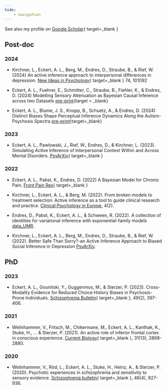 ```yaml
---
hide: 
    - navigation
---
```


See also my profile on [Google Scholar](https://scholar.google.com/citations?hl=en&user=AHedzNEAAAAJ&view_op=list_works&sortby=pubdate){ target=_blank }

## Post-doc

### 2024

- Kirchner, L., Eckert, A. L., Berg, M., Endres, D., Straube, B., & Rief, W. (2024) An active inference approach to interpersonal differences in depression. [New Ideas in Psychology](https://www.sciencedirect.com/science/article/pii/S0732118X24000205){ target=_blank } 74, 101092

- Eckert, A. L., Fuehrer, E., Schmitter, C., Straube, B., Fiehler, K., & Endres, D. (2024) Modelling Sensory Attenuation as Bayesian Causal Inference across two Datasets [pre-print](https://europepmc.org/article/ppr/ppr828602){target = _blank}

- Eckert, A. L., Blume, J. S., Knopp, B., Schuetz, A., & Endres, D. (2024) Distinct Biases Shape Perceptual Inference Dynamics Along the Autism-Psychosis Spectra [pre-print](https://europepmc.org/article/ppr/ppr827423){target=_blank}


### 2023

- Eckert, A. L., Pawlowski, J., Rief, W., Endres, D., & Kirchner, L. (2023). Simulating Active Inference of Interpersonal Context Within and Across Mental Disorders. [PsyArXiv](https://osf.io/preprints/psyarxiv/8aexf/){ target=_blank }


### 2022

- Eckert, A. L., Pabst, K., Endres, D. (2022) A Bayesian Model for Chronic Pain. [Front Pain Res](https://www.frontiersin.org/articles/10.3389/fpain.2022.966034/full){ target=_blank }

- Kirchner, L., Eckert, A. L., & Berg, M. (2022). From broken models to treatment selection: Active inference as a tool to guide clinical research and practice. [Clinical Psychology in Europe](https://www.ncbi.nlm.nih.gov/pmc/articles/PMC9667420/), 4(2).

- Endres, D., Pabst, K., Eckert, A. L., & Schween, R. (2022). A collection of identities for variational inference with exponential-family models [data_UMR](https://data.uni-marburg.de/handle/dataumr/179).

- Kirchner, L., Eckert, A. L., Berg, M., Endres, D., Straube, B., & Rief, W. (2022). Better Safe Than Sorry?-an Active Inference Approach to Biased Social Inference in Depression [PsyArXiv](https://osf.io/preprints/psyarxiv/bp9re/).

## PhD

### 2023

- Eckert, A. L., Gounitski, Y., Guggenmos, M., & Sterzer, P. (2023). Cross-Modality Evidence for Reduced Choice History Biases in Psychosis-Prone Individuals. [Schizophrenia Bulletin](https://academic.oup.com/schizophreniabulletin/article/49/2/397/6849479){ target=_blank }, 49(2), 397-406.

### 2021

- Weilnhammer, V., Fritsch, M., Chikermane, M., Eckert, A. L., Kanthak, K., Stuke, H., ... & Sterzer, P. (2021). An active role of inferior frontal cortex in conscious experience. [Current Biology](https://www.sciencedirect.com/science/article/pii/S0960982221005789){ target=_blank }, 31(13), 2868-2880.

### 2020

- Weilnhammer, V., Röd, L., Eckert, A. L., Stuke, H., Heinz, A., & Sterzer, P. (2020). Psychotic experiences in schizophrenia and sensitivity to sensory evidence. [Schizophrenia bulletin](https://academic.oup.com/schizophreniabulletin/article/46/4/927/5753420){ target=_blank }, 46(4), 927-936.